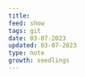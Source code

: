 ```yaml
---
title:
feed: show
tags: git
date: 03-07-2023
updated: 03-07-2023
type: note
growth: seedlings
---
```


